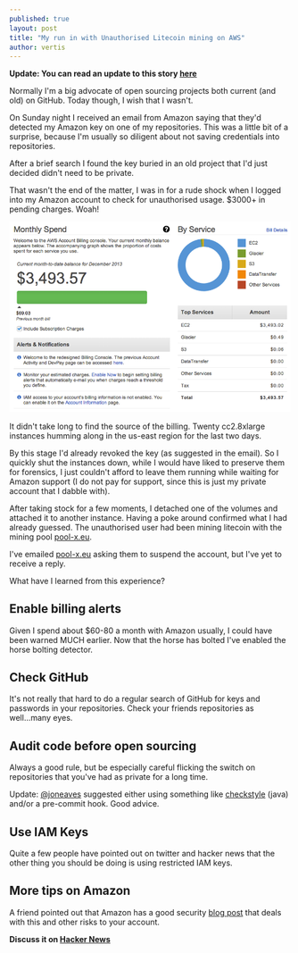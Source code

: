 ```yaml
---
published: true
layout: post
title: "My run in with Unauthorised Litecoin mining on AWS"
author: vertis
---
```

__Update: You can read an update to this story [here](https://vertis.io/2013/12/17/an-update-on-my-aws-bill.html)__

Normally I'm a big advocate of open sourcing projects both current (and old) on GitHub. Today though, I wish that I wasn't.

On Sunday night I received an email from Amazon saying that they'd detected my Amazon key on one of my repositories. This was a little bit of a surprise, because I'm usually so diligent about not saving credentials into repositories.

<!--more-->

After a brief search I found the key buried in an old project that I'd just decided didn't need to be private.

That wasn't the end of the matter, I was in for a rude shock when I logged into my Amazon account to check for unauthorised usage. $3000+ in pending charges. Woah!

![Billing Dashboard](/assets/images/aws-billing-dashboard.png)

It didn't take long to find the source of the billing. Twenty cc2.8xlarge instances humming along in the us-east region for the last two days.

By this stage I'd already revoked the key (as suggested in the email). So I quickly shut the instances down, while I would have liked to preserve them for forensics, I just couldn't afford to leave them running while waiting for Amazon support (I do not pay for support, since this is just my private account that I dabble with).

After taking stock for a few moments, I detached one of the volumes and attached it to another instance. Having a poke around confirmed what I had already guessed. The unauthorised user had been mining litecoin with the mining pool [pool-x.eu](http://pool-x.eu).

I've emailed [pool-x.eu](http://pool-x.eu) asking them to suspend the account, but I've yet to receive a reply.

What have I learned from this experience?

## Enable billing alerts
Given I spend about $60-80 a month with Amazon usually, I could have been warned MUCH earlier. Now that the horse has bolted I've enabled the horse bolting detector.

## Check GitHub
It's not really that hard to do a regular search of GitHub for keys and passwords in your repositories. Check your friends repositories as well...many eyes.

## Audit code before open sourcing
Always a good rule, but be especially careful flicking the switch on repositories that you've had as private for a long time.

Update: [@joneaves](http://twitter.com/joneaves) suggested either using something like [checkstyle](http://checkstyle.sourceforge.net/) (java) and/or a pre-commit hook. Good advice.

## Use IAM Keys
Quite a few people have pointed out on twitter and hacker news that the other thing you should be doing is using restricted IAM keys.

## More tips on Amazon
A friend pointed out that Amazon has a good security [blog post](http://blogs.aws.amazon.com/security/post/Tx1XG3FX6VMU6O5/A-safer-way-to-distribute-AWS-credentials-to-EC2) that deals with this and other risks to your account.

__Discuss it on [Hacker News](https://news.ycombinator.com/item?id=6911908)__
